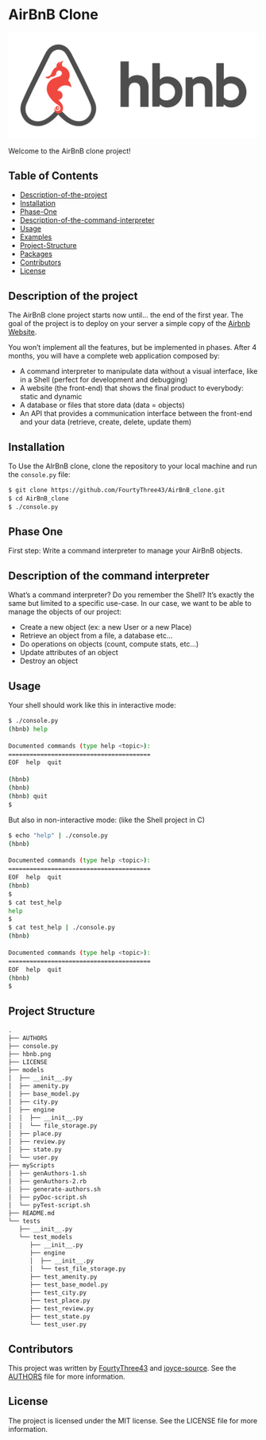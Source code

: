 # AirBnB Clone

![Optional Text](hbnb.png)

Welcome to the AirBnB clone project!

## Table of Contents
- [Description-of-the-project](#description-of-the-project)
- [Installation](#installation)
- [Phase-One](#phase-one)
- [Description-of-the-command-interpreter](#description-of-the-command-interpreter)
- [Usage](#usage)
- [Examples](#examples)
- [Project-Structure](#project-structure)
- [Packages](#packages)
- [Contributors](#contributors)
- [License](#license)

## Description of the project

The AirBnB clone project starts now until… the end of the first year. The goal of the project is to deploy on your server a simple copy of the [Airbnb Website](https://www.airbnb.com/).

You won’t implement all the features, but be implemented in phases. After 4 months, you will have a complete web application composed by:

- A command interpreter to manipulate data without a visual interface, like in a Shell (perfect for development and debugging)
- A website (the front-end) that shows the final product to everybody: static and dynamic
- A database or files that store data (data = objects)
- An API that provides a communication interface between the front-end and your data (retrieve, create, delete, update them)

## Installation

To Use the AIrBnB clone, clone the repository to your local machine and run the `console.py` file:

```bash
$ git clone https://github.com/FourtyThree43/AirBnB_clone.git
$ cd AirBnB_clone
$ ./console.py

```
## Phase One

First step: Write a command interpreter to manage your AirBnB objects.

## Description of the command interpreter

What’s a command interpreter?
Do you remember the Shell? It’s exactly the same but limited to a specific use-case. In our case, we want to be able to manage the objects of our project:

- Create a new object (ex: a new User or a new Place)
- Retrieve an object from a file, a database etc…
- Do operations on objects (count, compute stats, etc…)
- Update attributes of an object
- Destroy an object

## Usage

Your shell should work like this in interactive mode:

```bash
$ ./console.py
(hbnb) help

Documented commands (type help <topic>):
========================================
EOF  help  quit

(hbnb) 
(hbnb) 
(hbnb) quit
$
```

But also in non-interactive mode: (like the Shell project in C)

```bash
$ echo "help" | ./console.py
(hbnb)

Documented commands (type help <topic>):
========================================
EOF  help  quit
(hbnb) 
$
$ cat test_help
help
$
$ cat test_help | ./console.py
(hbnb)

Documented commands (type help <topic>):
========================================
EOF  help  quit
(hbnb) 
$
```

## Project Structure
```
.
├── AUTHORS
├── console.py
├── hbnb.png
├── LICENSE
├── models
│  ├── __init__.py
│  ├── amenity.py
│  ├── base_model.py
│  ├── city.py
│  ├── engine
│  │  ├── __init__.py
│  │  └── file_storage.py
│  ├── place.py
│  ├── review.py
│  ├── state.py
│  └── user.py
├── myScripts
│  ├── genAuthors-1.sh
│  ├── genAuthors-2.rb
│  ├── generate-authors.sh
│  ├── pyDoc-script.sh
│  └── pyTest-script.sh
├── README.md
└── tests
   ├── __init__.py
   └── test_models
      ├── __init__.py
      ├── engine
      │  ├── __init__.py
      │  └── test_file_storage.py
      ├── test_amenity.py
      ├── test_base_model.py
      ├── test_city.py
      ├── test_place.py
      ├── test_review.py
      ├── test_state.py
      └── test_user.py
```

## Contributors

This project was written by [FourtyThree43](https://github.com/fourtythree43/) and [joyce-source](https://github.com/joyce-source). See the [AUTHORS](AUTHORS) file for more information.

## License

The project is licensed under the MIT license. See the LICENSE file for more information.
